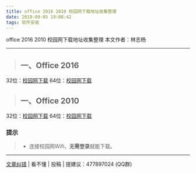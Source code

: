 ```yaml
---
title: office 2016 2010 校园网下载地址收集整理
date: 2019-09-05 19:08:42
tags: 软件安装
---
```

office 2016 2010 校园网下载地址收集整理
本文作者：林志杨
<!-- more -->
<hr>

> ## 一、Office 2016
32位：[校园网下载](http://dl.ms.cqjtu.edu.cn/SW_DVD5_Office_Professional_Plus_2016_W32_ChnSimp_MLF_X20-41351.ISO)
64位：[校园网下载](http://dl.ms.cqjtu.edu.cn/SW_DVD5_Office_Professional_Plus_2016_64Bit_ChnSimp_MLF_X20-42426.ISO)

> ## 一、Office 2010
32位：[校园网下载](http://dl.ms.cqjtu.edu.cn/SW_DVD5_Office_Professional_Plus_2010w_SP1_W32_ChnSimp_CORE_MLF_X17-76734.ISO)
64位：[校园网下载](http://dl.ms.cqjtu.edu.cn/SW_DVD5_Office_Professional_Plus_2010w_SP1_64Bit_ChnSimp_CORE_MLF_X17-76742.ISO)

### 提示
> * 连接校园网Wifi，**无需登录**就能下载。
<hr>

[文章纠错](https://github.com/cqjtu-acm/article/issues) | 看不懂 | 投稿 | 提建议：477897024 (QQ群)
